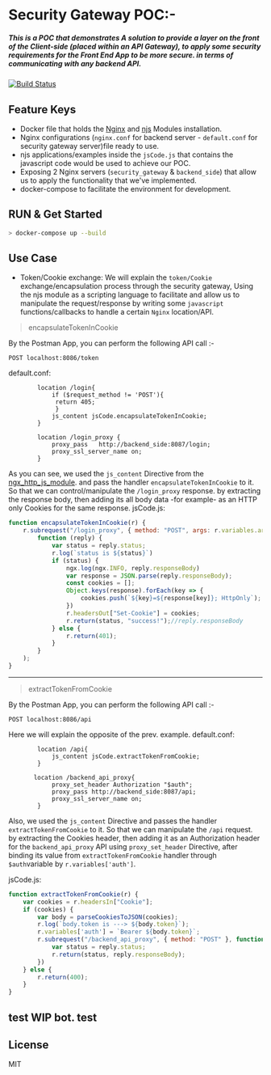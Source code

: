 #   Security Gateway POC:-

##### This is a POC that demonstrates A solution to provide a layer on the front of the Client-side (placed within an API Gateway), to apply some security requirements for the Front End App to be more secure. in terms of communicating with any backend API. 

[![Build Status](https://travis-ci.org/joemccann/dillinger.svg?branch=master)](https://travis-ci.org/joemccann/dillinger)

## Feature Keys

- Docker file that holds the [Nginx](https://hub.docker.com/_/nginx) and [njs](https://github.com/nginx/njs) Modules installation.
- Nginx configurations (`nginx.conf` for backend server - `default.conf` for security gateway server)file ready to use.
- njs applications/examples inside the `jsCode.js` that contains the javascript code would be used to achieve our POC.
- Exposing 2 Nginx servers (`security_gateway` & `backend_side`) that allow us to apply the functionality that we've implemented.
- docker-compose to facilitate the environment for development.

## RUN & Get Started

```sh
> docker-compose up --build
```

## Use Case
- Token/Cookie exchange:
We will explain the `token/Cookie` exchange/encapsulation process through the security gateway, Using the njs module as a scripting language to facilitate and allow us to manipulate the request/response by writing some `javascript` functions/callbacks to handle a certain `Nginx` location/API.

> encapsulateTokenInCookie

By the Postman App, you can perform the following API call :-
```
POST localhost:8086/token
```

default.conf:
```config
        location /login{
            if ($request_method != 'POST'){
             return 405;
             }
            js_content jsCode.encapsulateTokenInCookie;
        }

        location /login_proxy {
            proxy_pass   http://backend_side:8087/login;
            proxy_ssl_server_name on;
        }
```
As you can see, we used the `js_content` Directive from the [ngx_http_js_module](https://nginx.org/en/docs/http/ngx_http_js_module.html#directives). and pass the handler `encapsulateTokenInCookie` to it. So that we can control/manipulate the `/login_proxy` response. by extracting the response body, then adding its all body data -for example- as an HTTP only Cookies for the same response.
jsCode.js:
```javascript
function encapsulateTokenInCookie(r) {
    r.subrequest("/login_proxy", { method: "POST", args: r.variables.args },
        function (reply) {
            var status = reply.status;
            r.log(`status is ${status}`)
            if (status) {
                ngx.log(ngx.INFO, reply.responseBody)
                var response = JSON.parse(reply.responseBody);
                const cookies = [];
                Object.keys(response).forEach(key => {
                    cookies.push(`${key}=${response[key]}; HttpOnly`);
                })
                r.headersOut["Set-Cookie"] = cookies;
                r.return(status, "success!");//reply.responseBody
            } else {
                r.return(401);
            }
        }
    );
}
```
-------------
> extractTokenFromCookie

By the Postman App, you can perform the following API call :-
```
POST localhost:8086/api
```

Here we will explain the opposite of the prev. example.
default.conf:
```config
        location /api{
            js_content jsCode.extractTokenFromCookie;
        }

       location /backend_api_proxy{
            proxy_set_header Authorization "$auth";
            proxy_pass http://backend_side:8087/api;
            proxy_ssl_server_name on;
        }
```
Also, we used the `js_content` Directive and passes the handler `extractTokenFromCookie` to it. So that we can manipulate the `/api` request. by extracting the Cookies header, then adding it as an Authorization header for the `backend_api_proxy` API using `proxy_set_header` Directive, after binding its value from `extractTokenFromCookie` handler through `$auth`variable by `r.variables['auth']`.

jsCode.js:
```javascript
function extractTokenFromCookie(r) {
    var cookies = r.headersIn["Cookie"];
    if (cookies) {
        var body = parseCookiesToJSON(cookies);
        r.log(`body.token is ---> ${body.token}`);
        r.variables['auth'] = `Bearer ${body.token}`;
        r.subrequest("/backend_api_proxy", { method: "POST" }, function (reply) {
            var status = reply.status;
            r.return(status, reply.responseBody);
        })
    } else {
        r.return(400);
    }
}
```
## test WIP bot. test
## License

MIT
